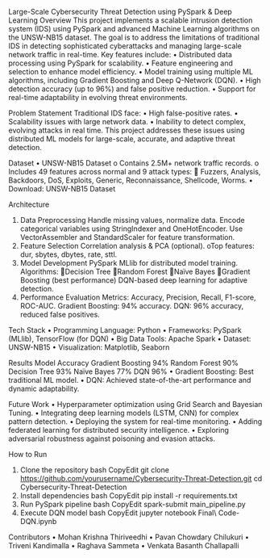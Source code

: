 Large-Scale Cybersecurity Threat Detection using PySpark & Deep Learning
Overview
This project implements a scalable intrusion detection system (IDS) using PySpark and advanced Machine Learning algorithms on the UNSW-NB15 dataset. The goal is to address the limitations of traditional IDS in detecting sophisticated cyberattacks and managing large-scale network traffic in real-time.
Key features include:
•	Distributed data processing using PySpark for scalability.
•	Feature engineering and selection to enhance model efficiency.
•	Model training using multiple ML algorithms, including Gradient Boosting and Deep Q-Network (DQN).
•	High detection accuracy (up to 96%) and false positive reduction.
•	Support for real-time adaptability in evolving threat environments.
 
Problem Statement
Traditional IDS face:
•	High false-positive rates.
•	Scalability issues with large network data.
•	Inability to detect complex, evolving attacks in real time.
This project addresses these issues using distributed ML models for large-scale, accurate, and adaptive threat detection.
 
Dataset
•	UNSW-NB15 Dataset
o	Contains 2.5M+ network traffic records.
o	Includes 49 features across normal and 9 attack types:
	Fuzzers, Analysis, Backdoors, DoS, Exploits, Generic, Reconnaissance, Shellcode, Worms.
•	Download: UNSW-NB15 Dataset
 
Architecture
1.	Data Preprocessing
	Handle missing values, normalize data.
	Encode categorical variables using StringIndexer and OneHotEncoder.
 Use VectorAssembler and StandardScaler for feature transformation.
2.	Feature Selection
	Correlation analysis & PCA (optional).
oTop features: dur, sbytes, dbytes, rate, sttl.
3.	Model Development
PySpark MLlib for distributed model training.
Algorithms:
Decision Tree
Random Forest
Naïve Bayes
Gradient Boosting (best performance)
DQN-based deep learning for adaptive detection.
4.	Performance Evaluation
Metrics: Accuracy, Precision, Recall, F1-score, ROC-AUC.
Gradient Boosting: 94% accuracy.
DQN: 96% accuracy, reduced false positives.
 
Tech Stack
•	Programming Language: Python
•	Frameworks: PySpark (MLlib), TensorFlow (for DQN)
•	Big Data Tools: Apache Spark
•	Dataset: UNSW-NB15
•	Visualization: Matplotlib, Seaborn
 
Results
Model	Accuracy
Gradient Boosting	94%
Random Forest	90%
Decision Tree	93%
Naïve Bayes	77%
DQN	96%
•	Gradient Boosting: Best traditional ML model.
•	DQN: Achieved state-of-the-art performance and dynamic adaptability.
 
Future Work
•	Hyperparameter optimization using Grid Search and Bayesian Tuning.
•	Integrating deep learning models (LSTM, CNN) for complex pattern detection.
•	Deploying the system for real-time monitoring.
•	Adding federated learning for distributed security intelligence.
•	Exploring adversarial robustness against poisoning and evasion attacks.
 
How to Run
1.	Clone the repository
bash
CopyEdit
git clone https://github.com/yourusername/Cybersecurity-Threat-Detection.git
cd Cybersecurity-Threat-Detection
2.	Install dependencies
bash
CopyEdit
pip install -r requirements.txt
3.	Run PySpark pipeline
bash
CopyEdit
spark-submit main_pipeline.py
4.	Execute DQN model
bash
CopyEdit
jupyter notebook Final\ Code-DQN.ipynb
 
Contributors
•	Mohan Krishna Thiriveedhi
•	Pavan Chowdary Chilukuri
•	Triveni Kandimalla
•	Raghava Sammeta
•	Venkata Basanth Challapalli

